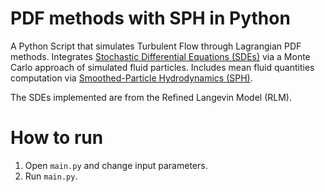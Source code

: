 # PDF methods with SPH in Python
A Python Script that simulates Turbulent Flow through Lagrangian PDF methods. Integrates [Stochastic Differential Equations (SDEs)](https://en.wikipedia.org/wiki/Stochastic_differential_equation) via a Monte Carlo approach of simulated fluid particles.
Includes mean fluid quantities computation via [Smoothed-Particle Hydrodynamics (SPH)](https://en.wikipedia.org/wiki/Smoothed-particle_hydrodynamics).

The SDEs implemented are from the Refined Langevin Model (RLM).

# How to run
1. Open `main.py` and change input parameters.
2. Run `main.py`.
